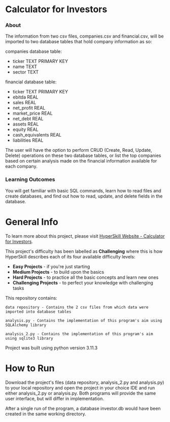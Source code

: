 # Calculator for Investors

### About

The information from two csv files, companies.csv and financial.csv, will be imported to 
two database tables that hold company information as so:

companies database table:
- ticker TEXT PRIMARY KEY
- name TEXT
- sector TEXT

financial database table:
- ticker TEXT PRIMARY KEY
- ebitda REAL
- sales REAL
- net_profit REAL
- market_price REAL
- net_debt REAL
- assets REAL
- equity REAL
- cash_equivalents REAL
- liabilities REAL

The user will have the option to perform CRUD (Create, Read, Update, Delete) 
operations on these two database tables, or list the top companies based on 
certain analysis made on the financial information available for each company.

### Learning Outcomes
You will get familiar with basic SQL commands, learn how to read files and create 
databases, and find out how to read, update, and delete fields in the database.

# General Info

To learn more about this project, please visit 
[HyperSkill Website - Calculator for Investors](https://hyperskill.org/projects/264).

This project's difficulty has been labelled as __Challenging__ where this is how 
HyperSkill describes each of its four available difficulty levels:

- __Easy Projects__ - if you're just starting
- __Medium Projects__ - to build upon the basics
- __Hard Projects__ - to practice all the basic concepts and learn new ones
- __Challenging Projects__ - to perfect your knowledge with challenging tasks

This repository contains:

    data repository - Contains the 2 csv files from which data were imported into database tables

    analysis.py - Contains the implementation of this program's aim using SQLAlchemy library

    analysis_2.py - Contains the implementation of this program's aim using sqlite3 library

Project was built using python version 3.11.3

# How to Run

Download the project's files (data repository, analysis_2.py and analysis.py) 
to your local repository and open the project in your choice IDE and run either 
analysis_2.py or analysis.py. Both programs will provide the same user interface, but 
will differ in implementation.

After a single run of the program, a database investor.db would have been created in the 
same working directory.
